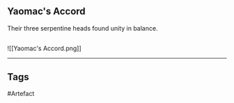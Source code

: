 ## Yaomac's Accord
Their three serpentine heads found unity in balance.
## 
![[Yaomac's Accord.png]]

---
## Tags
#Artefact
